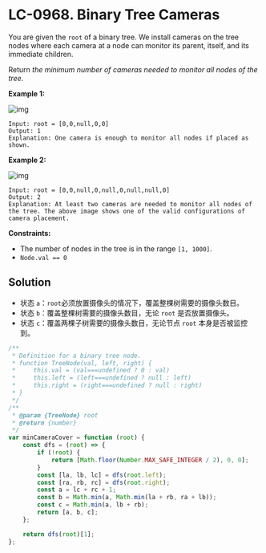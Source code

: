 # LC-0968. Binary Tree Cameras

You are given the `root` of a binary tree. We install cameras on the tree nodes where each camera at a node can monitor its parent, itself, and its immediate children.

Return _the minimum number of cameras needed to monitor all nodes of the tree_.

**Example 1:**

![img](https://assets.leetcode.com/uploads/2018/12/29/bst_cameras_01.png)

```
Input: root = [0,0,null,0,0]
Output: 1
Explanation: One camera is enough to monitor all nodes if placed as shown.
```

**Example 2:**

![img](https://assets.leetcode.com/uploads/2018/12/29/bst_cameras_02.png)

```
Input: root = [0,0,null,0,null,0,null,null,0]
Output: 2
Explanation: At least two cameras are needed to monitor all nodes of the tree. The above image shows one of the valid configurations of camera placement.
```

**Constraints:**

-   The number of nodes in the tree is in the range `[1, 1000]`.
-   `Node.val == 0`

## Solution

-   状态 `a`：`root`必须放置摄像头的情况下，覆盖整棵树需要的摄像头数目。
-   状态 `b`：覆盖整棵树需要的摄像头数目，无论 `root` 是否放置摄像头。
-   状态 `c`：覆盖两棵子树需要的摄像头数目，无论节点 `root` 本身是否被监控到。

```javascript
/**
 * Definition for a binary tree node.
 * function TreeNode(val, left, right) {
 *     this.val = (val===undefined ? 0 : val)
 *     this.left = (left===undefined ? null : left)
 *     this.right = (right===undefined ? null : right)
 * }
 */
/**
 * @param {TreeNode} root
 * @return {number}
 */
var minCameraCover = function (root) {
    const dfs = (root) => {
        if (!root) {
            return [Math.floor(Number.MAX_SAFE_INTEGER / 2), 0, 0];
        }
        const [la, lb, lc] = dfs(root.left);
        const [ra, rb, rc] = dfs(root.right);
        const a = lc + rc + 1;
        const b = Math.min(a, Math.min(la + rb, ra + lb));
        const c = Math.min(a, lb + rb);
        return [a, b, c];
    };

    return dfs(root)[1];
};
```

